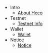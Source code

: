 - Intro
    - [About Heco](en-us/README.md)
- Testnet
    - [Testnet Info](en-us/testnet.md)
- Wallet
    - [Wallet](en-us/wallet.md)
- Notice
    - [Notice](en-us/notice.md)